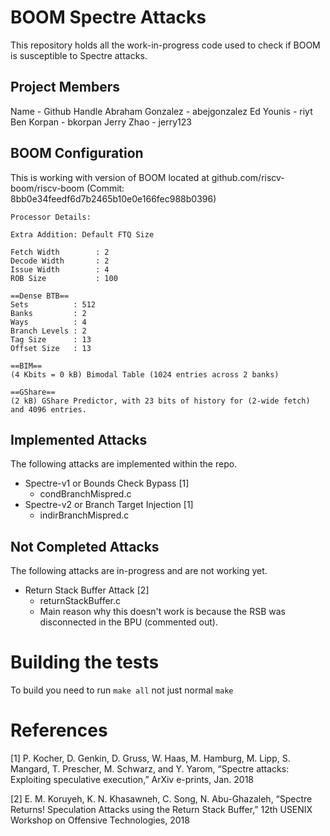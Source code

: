 # BOOM Spectre Attacks

This repository holds all the work-in-progress code used to check if BOOM is susceptible to Spectre attacks.

## Project Members

Name - Github Handle
Abraham Gonzalez - abejgonzalez
Ed Younis - riyt
Ben Korpan - bkorpan
Jerry Zhao - jerry123

## BOOM Configuration

This is working with version of BOOM located at github.com/riscv-boom/riscv-boom (Commit: 8bb0e34feedf6d7b2465b10e0e166fec988b0396)

```
Processor Details:

Extra Addition: Default FTQ Size

Fetch Width        : 2
Decode Width       : 2
Issue Width        : 4
ROB Size           : 100

==Dense BTB==
Sets          : 512
Banks         : 2
Ways          : 4
Branch Levels : 2
Tag Size      : 13
Offset Size   : 13

==BIM==
(4 Kbits = 0 kB) Bimodal Table (1024 entries across 2 banks)

==GShare==
(2 kB) GShare Predictor, with 23 bits of history for (2-wide fetch) and 4096 entries.
```

## Implemented Attacks

The following attacks are implemented within the repo.

* Spectre-v1 or Bounds Check Bypass [1]
    * condBranchMispred.c
* Spectre-v2 or Branch Target Injection [1]
    * indirBranchMispred.c

## Not Completed Attacks

The following attacks are in-progress and are not working yet.

* Return Stack Buffer Attack [2]
    * returnStackBuffer.c
    * Main reason why this doesn't work is because the RSB was disconnected in the BPU (commented out). 

# Building the tests

To build you need to run `make all` not just normal `make`

# References

[1] P. Kocher, D. Genkin, D. Gruss, W. Haas, M. Hamburg, M. Lipp, S. Mangard, T. Prescher, M. Schwarz, and Y. Yarom, “Spectre attacks: Exploiting speculative execution,” ArXiv e-prints, Jan. 2018

[2] E. M. Koruyeh, K. N. Khasawneh, C. Song, N. Abu-Ghazaleh, “Spectre Returns! Speculation Attacks using the Return Stack Buffer,” 12th USENIX Workshop on Offensive Technologies, 2018

